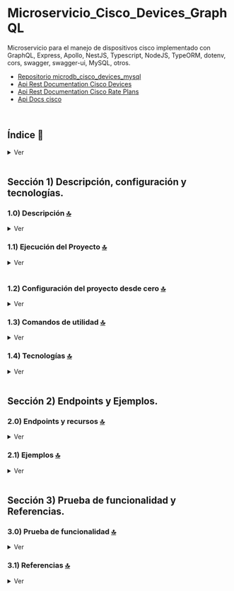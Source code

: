 # Microservicio_Cisco_Devices_GraphQL
Microservicio para el manejo de dispositivos cisco implementado con GraphQL, Express, Apollo, NestJS, Typescript, NodeJS, TypeORM, dotenv, cors, swagger, swagger-ui, MySQL, otros.

* [Repositorio microdb_cisco_devices_mysql](https://github.com/andresWeitzel/Microdb_Cisco_Devices_Mysql)
* [Api Rest Documentation Cisco Devices](https://developer.cisco.com/docs/control-center/#!devices)
* [Api Rest Documentation Cisco Rate Plans](https://developer.cisco.com/docs/control-center/#!get-rate-plans/response-example) 
* [Api Docs cisco](https://developer.cisco.com/docs/)

<br>

## Índice 📜

<details>
 <summary> Ver </summary>

 <br>

### Sección 1) Descripción, configuración y tecnologías.

*   [1.0) Descripción del Proyecto.](#10-descripción-)
*   [1.1) Ejecución del Proyecto.](#11-ejecución-del-proyecto-)
*   [1.2) Configuración del proyecto desde cero](#12-configuración-del-proyecto-desde-cero-)
*   [1.3) Comandos de utilidad.](#13-comandos-de-utilidad)
*   [1.4) Tecnologías.](#14-tecnologías-)

### Sección 2) Endpoints y Ejemplos

*   [2.0) EndPoints y recursos.](#20-endpoints-y-recursos-)
*   [2.1) Ejemplos.](#21-ejemplos-)

### Sección 3) Prueba de funcionalidad y Referencias

*   [3.0) Prueba de funcionalidad.](#30-prueba-de-funcionalidad-)
*   [3.1) Referencias.](#31-referencias-)

<br>

</details>

<br>

## Sección 1) Descripción, configuración y tecnologías.

### 1.0) Descripción [🔝](#índice-)

<details>
  <summary>Ver</summary>

 <br>

### 1.0.0) Descripción General

### 1.0.1) Descripción Arquitectura y Funcionamiento

<br>

</details>

### 1.1) Ejecución del Proyecto [🔝](#índice-)

<details>
  <summary>Ver</summary>
<br>


<br>

</details>

<br>

### 1.2) Configuración del proyecto desde cero [🔝](#índice-)

<details>
  <summary>Ver</summary>

<br>

*   Creamos un entorno de trabajo a través de algún ide, luego de crear una carpeta nos posicionamos sobre la misma

```git
cd 'projectName'
```
*   Instalamos la última versión LTS de [Nodejs(v18)](https://nodejs.org/en/download)
* Instalamos NestJS de forma global

```git
npm i -g @nestjs/cli
```
* Creamos un proyecto Nest
```git
nest new nombreProyecto
```
* Creamos un proyecto Nest
```git
nest new nombreProyecto
```
* Crear un nuevo modulo sin test

```git
nest g mo moduleName --no-spec
```

* Crear un nuevo servicio sin test

```git
nest g s moduleName --no-spec
```

* Crear un nuevo resolver (controlador) sin test

```git
nest g co moduleName --no-spec
```
* Instalamos el plugin para [dotenv (variables de entorno)](https://www.npmjs.com/package/dotenv)
```git
npm i dotenv
```
* Instalamos el plugin para [TypeORM](https://typeorm.io/) junto con el controlador de mysql para el mapeo de datos.
```git
npm i @nestjs/typeorm typeorm mysql2
```
* Para el uso del orm, podemos seguir la [guía de configuración de typeorm para db](https://docs.nestjs.com/recipes/sql-typeorm).
* Instalamos el plugin de nest con [swagger](https://docs.nestjs.com/openapi/introduction) paa la documentación de nuestra Api rest.
```git
npm i @nestjs/swagger
```
* Instalamos el plugin [class-validator](https://www.npmjs.com/package/class-validator)  para validaciones de tipos de datos, propiedades de clases,  etc.
```git
npm i class-validator
```


<br>

</details>


### 1.3) Comandos de utilidad [🔝](#índice-)

<details>
  <summary>Ver</summary>

 <br>

* Crear un nuevo proyecto NestJs
```git
nest g projectName
```

* Crear un nuevo modulo sin test

```git
nest g mo moduleName --no-spec
```

* Crear un nuevo servicio sin test

```git
nest g s moduleName --no-spec
```

* Crear un nuevo controlador sin test

```git
nest g co moduleName --no-spec
```


<br>

</details>

### 1.4) Tecnologías [🔝](#índice-)

<details>
  <summary>Ver</summary>

 <br>

| **Tecnologías** | **Versión** | **Finalidad** |\
| ------------- | ------------- | ------------- |
| [NodeJS](https://nodejs.org/en/) | 14.18.1  | Librería JS |
| [NestJS](https://nestjs.com/) | ^10.0.0 | Framework de NodeJS |
| [Typescript](https://www.typescriptlang.org/) | 3.8.3  | Lenguaje con alto tipado basado en JS |
| [TypeORM](https://typeorm.io/) | ^0.3.17 | ORM |
| [Mysql](https://www.mysql.com/) | 10.1 | SGDB |
| [XAMPP](https://www.apachefriends.org/es/index.html) | 3.2.2 | Paquete de servidores |
| [Swagger](https://docs.nestjs.com/openapi/introduction) | ^7.1.2 | Documentación de Api |
| [VSC](https://code.visualstudio.com/docs) | 1.72.2  | IDE |
| [Postman](https://www.postman.com/downloads/) | 10.11  | Cliente Http |
| [CMD](https://learn.microsoft.com/en-us/windows-server/administration/windows-commands/cmd) | 10 | Símbolo del Sistema para linea de comandos |
| [Git](https://git-scm.com/downloads) | 2.29.1  | Control de Versiones |

</br>

| **Extensión** |\
| -------------  |
| Prettier - Code formatter |
| Typescript Toolbox - generate setters, getters, constrc, etc |
| Otras |

<br>

</details>

<br>

## Sección 2) Endpoints y Ejemplos.

### 2.0) Endpoints y recursos [🔝](#índice-)

<details>
  <summary>Ver</summary>

<br>

</details>

### 2.1) Ejemplos [🔝](#índice-)

<details>
  <summary>Ver</summary>
<br>

<br>

</details>

<br>

## Sección 3) Prueba de funcionalidad y Referencias.

### 3.0) Prueba de funcionalidad [🔝](#índice-)

<details>
  <summary>Ver</summary>

<br>

<br>

</details>

### 3.1) Referencias [🔝](#índice-)

<details>
  <summary>Ver</summary>

 <br>

#### Graphql
* Tutorials
    - [Tutorial Base](https://www.youtube.com/watch?v=ms0WcT2MJg4&t=11s)
* Installation/tutorial
    - [Librerías y tutorial Graphql + Nestjs](https://docs.nestjs.com/graphql/quick-start)

#### Nestjs
* Videotutorials
    - [Videotutorial base](https://www.youtube.com/watch?v=W4_oH3anYHU)
    - [Videotutorial Typeorm](https://www.youtube.com/watch?v=JaTbzPcyiOE)
    - [Mastering Nest.js](https://www.youtube.com/playlist?list=PLkZU2rKh1mT-3VvYvGCdRVCCJ5lCtOKED)
* Topics
    - [Using async and promises](https://subscription.packtpub.com/book/programming/9781800204737/10/ch10lvl1sec89/asynchronous-handlers)
    - [Query parameters and parameters](https://stackoverflow.com/questions/54958244/how-to-use-query-parameters-in-nest-js)
    - [Using query parameters](https://dev.to/nandhakumar/nest-js-tutorial-3-query-route-params-3gi4)
    - [Autovalidation in NestJS](https://docs.nestjs.com/techniques/validation)

#### Typeorm
* Relations
    - [Typeorm Relationships with cascade](https://stackoverflow.com/questions/55098023/typeorm-cascade-option-cascade-ondelete-onupdate)
    - [Using Foreign keys tutorial](https://leoromanovsky.medium.com/a-blog-without-an-author-typeorm-creates-confusion-with-required-columns-and-optional-foreign-keys-1a3f932d4e67)
    - [Using Foreign keys stackoverflow](https://stackoverflow.com/questions/68556933/typeorm-insert-foreign-key-by-string)
    - [Using Providers with Nestjs](https://docs.nestjs.com/recipes/sql-typeorm)
* Methods
    - [findOne, find, filter,etc](https://desarrolloweb.com/articulos/metodo-find-repositorios-typeorm)
    - [Check pagination,etc](https://stackoverflow.com/questions/53922503/how-to-implement-pagination-in-nestjs-with-typeorm)
    - [Rest Methods](https://docs.nestjs.com/techniques/database)


#### Api example code
- [Api completa MVC (CHECK)](https://github.com/amitavdevzone/nest-js-quiz-manager/tree/master)
- [Api example tutorial](https://stackabuse.com/guide-to-nestjs-building-a-rest-api-with-nest-and-node/)
- [Nestjs Rest example code](https://github.com/hantsy/nestjs-rest-sample/blob/master/docs/guide.md)
- [OFICIAL CRUD NESTJS](https://docs.nestjs.com/recipes/crud-generator)


#### OpenApi and Swagger
- [Code settings](https://docs.nestjs.com/openapi/introduction)
- [Code example](https://github.com/nestjs/nest/blob/master/sample/11-swagger/src/cats/entities/cat.entity.ts)



#### Librerías
*   [Validación de campos](https://www.npmjs.com/package/node-input-validator)
*   [Validación de propiedades de clases](https://www.npmjs.com/package/class-validator)


<br>

</details>

